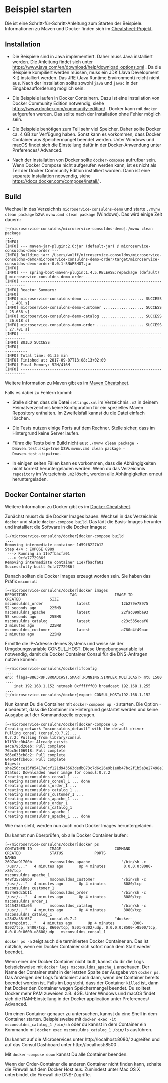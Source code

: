 # Beispiel starten

Die ist eine Schritt-für-Schritt-Anleitung zum Starten der Beispiele.
Informationen zu Maven und Docker finden sich im
[Cheatsheet-Projekt](https://github.com/ewolff/cheatsheets-DE).

## Installation

* Die Beispiele sind in Java implementiert. Daher muss Java
  installiert werden. Die Anleitung findet sich unter
  https://www.java.com/en/download/help/download_options.xml . Da die
  Beispiele kompiliert werden müssen, muss ein JDK (Java Development
  Kit) installiert werden. Das JRE (Java Runtime Environment) reicht
  nicht aus. Nach der Installation sollte sowohl `java` und `javac` in
  der Eingabeaufforderung möglich sein.

* Die Beispiele laufen in Docker Containern. Dazu ist eine
  Installation von Docker Community Edition notwendig, siehe
  https://www.docker.com/community-edition/ . Docker kann mit
  `docker` aufgerufen werden. Das sollte nach der Installation ohne
  Fehler möglich sein.

* Die Beispiele benötigen zum Teil sehr viel Speicher. Daher sollte
  Docker ca. 4 GB zur Verfügung haben. Sonst kann es vorkommen, dass
  Docker Container aus Speichermangel beendet werden. Unter Windows
  und macOS findet sich die Einstellung dafür in der Docker-Anwendung
  unter Preferences/ Advanced.

* Nach der Installation von Docker sollte `docker-compose` aufrufbar
  sein. Wenn Docker Compose nicht aufgerufen werden kann, ist es nicht
  als Teil der Docker Community Edition installiert worden. Dann ist
  eine separate Installation notwendig, siehe
  https://docs.docker.com/compose/install/ .

## Build

Wechsel in das Verzeichnis `microservice-consuldns-demo` und starte `./mvnw clean
package` bzw. `mvnw.cmd clean package` (Windows). Das wird einige Zeit dauern:

```
[~/microservice-consuldns/microservice-consuldns-demo]./mvnw clean package
....
[INFO] 
[INFO] --- maven-jar-plugin:2.6:jar (default-jar) @ microservice-consuldns-demo-order ---
[INFO] Building jar: /Users/wolff/microservice-consuldns/microservice-consuldns-demo/microservice-consuldns-demo-order/target/microservice-consuldns-demo-order-0.0.1-SNAPSHOT.jar
[INFO] 
[INFO] --- spring-boot-maven-plugin:1.4.5.RELEASE:repackage (default) @ microservice-consuldns-demo-order ---
[INFO] ------------------------------------------------------------------------
[INFO] Reactor Summary:
[INFO] 
[INFO] microservice-consuldns-demo ........................... SUCCESS [  1.401 s]
[INFO] microservice-consuldns-demo-customer .................. SUCCESS [ 25.636 s]
[INFO] microservice-consuldns-demo-catalog ................... SUCCESS [ 36.618 s]
[INFO] microservice-consuldns-demo-order ..................... SUCCESS [ 27.781 s]
[INFO] ------------------------------------------------------------------------
[INFO] BUILD SUCCESS
[INFO] ------------------------------------------------------- -----------------
[INFO] Total time: 01:35 min
[INFO] Finished at: 2017-09-07T18:08:13+02:00
[INFO] Final Memory: 52M/416M
[INFO] ------------------------------------------------------------------------
```

Weitere Information zu Maven gibt es im
[Maven Cheatsheet](https://github.com/ewolff/cheatsheets-DE/blob/master/MavenCheatSheet.md).

Falls es dabei zu Fehlern kommt:

* Stelle sicher, dass die Datei `settings.xml` im Verzeichnis  `.m2`
in deinem Heimatverzeichnis keine Konfiguration für ein spezielles
Maven Repository enthalten. Im Zweifelsfall kannst du die Datei
einfach löschen.

* Die Tests nutzen einige Ports auf dem Rechner. Stelle sicher, dass
  im Hintergrund keine Server laufen.

* Führe die Tests beim Build nicht aus: `./mvnw clean package
-Dmaven.test.skip=true` bzw. `mvnw.cmd clean package
-Dmaven.test.skip=true`.

* In einigen selten Fällen kann es vorkommen, dass die Abhängigkeiten
  nicht korrekt heruntergeladen werden. Wenn du das Verzeichnis
  `repository` im Verzeichnis `.m2` löscht, werden alle Abhängigkeiten
  erneut heruntergeladen.

## Docker Container starten

Weitere Information zu Docker gibt es im
[Docker Cheatsheet](https://github.com/ewolff/cheatsheets-DE/blob/master/DockerCheatSheet.md).

Zunächst musst du die Docker Images bauen. Wechsel in das Verzeichnis 
`docker` und starte `docker-compose build`. Das lädt die Basis-Images
herunter und installiert die Software in die Docker Images:

```
[~/microservice-consuldns/docker]docker-compose build 
....
Removing intermediate container 1d59f8227b12
Step 4/4 : EXPOSE 8989
 ---> Running in 11e7fbacfa01
 ---> 9cfa7772986f
Removing intermediate container 11e7fbacfa01
Successfully built 9cfa7772986f
```

Danach sollten die Docker Images erzeugt worden sein. Sie haben das
Präfix `msconsul`:

```
[~/microservice-consuldns/docker]docker images
REPOSITORY                   TAG                 IMAGE ID            CREATED             SIZE
msconsuldns_order               latest              12b279e78975        52 seconds ago      225MB
msconsuldns_apache              latest              22fac099ba93        55 seconds ago      255MB
msconsuldns_catalog             latest              c23c535ecaf6        2 minutes ago       225MB
msconsuldns_customer            latest              a780e4f49bac        2 minutes ago       225MB
```

Ermittle die IP-Adresse deines Systems und weise sie der Umgebungsvariable
CONSUL_HOST. Diese Umgebungsvariable ist notwendig, damit die Docker
Container Consul für die DNS-Anfragen nutzen können:

```
[~/microservice-consuldns/docker]ifconfig 
....
en5: flags=8863<UP,BROADCAST,SMART,RUNNING,SIMPLEX,MULTICAST> mtu 1500
....
	inet 192.168.1.152 netmask 0xffffff00 broadcast 192.168.1.255
....
[~/microservice-consuldns/docker]export CONSUL_HOST=192.168.1.152
```


Nun kannst Du die Container mit `docker-compose up -d` starten. Die
Option `-d` bedeutet, dass die Container im Hintergrund gestartet
werden und keine Ausgabe auf der Kommandozeile erzeugen.

```
[~/microservice-consuldns/docker]docker-compose up -d
Creating network "msconsuldns_default" with the default driver
Pulling consul (consul:0.7.2)...
0.7.2: Pulling from library/consul
b7f33cc0b48e: Already exists
a4ca795d20eb: Pull complete
76bc5ef06918: Pull complete
965e633cb8c2: Pull complete
64e424fcbe65: Pull complete
Digest: sha256:ce15f85417a0cf121d943563dedb873c7d6c26e9b1e8b47bc2f1b5a3e27498e1
Status: Downloaded newer image for consul:0.7.2
Creating msconsuldns_consul_1 ... 
Creating msconsuldns_consul_1 ... done
Creating msconsuldns_order_1 ... 
Creating msconsuldns_catalog_1 ... 
Creating msconsuldns_customer_1 ... 
Creating msconsuldns_apache_1 ... 
Creating msconsuldns_order_1
Creating msconsuldns_catalog_1
Creating msconsuldns_apache_1
Creating msconsuldns_apache_1 ... done
```

Wie man sieht, werden nun auch noch Docker Images heruntergeladen.

Du kannst nun überprüfen, ob alle Docker Container laufen:

```
[~/microservice-consuldns/docker]docker ps
CONTAINER ID        IMAGE                        COMMAND                  CREATED             STATUS              PORTS                                                                                              NAMES
2697aa91700b        msconsuldns_apache              "/bin/sh -c '/usr/..."   4 minutes ago       Up 4 minutes        0.0.0.0:8080->80/tcp                                                                               msconsuldns_apache_1
948f2576b0b0        msconsuldns_customer            "/bin/sh -c '/usr/..."   4 minutes ago       Up 4 minutes        8080/tcp                                                                                           msconsuldns_customer_1
0574e8dc5b11        msconsuldns_order               "/bin/sh -c '/usr/..."   4 minutes ago       Up 4 minutes        8080/tcp                                                                                           msconsuldns_order_1
144542583a05        msconsuldns_catalog             "/bin/sh -c '/usr/..."   4 minutes ago       Up 4 minutes        8080/tcp                                                                                           msconsuldns_catalog_1
c28d2a38f657        consul:0.7.2                 "docker-entrypoint..."   4 minutes ago       Up 4 minutes        8300-8302/tcp, 8400/tcp, 8600/tcp, 8301-8302/udp, 0.0.0.0:8500->8500/tcp, 0.0.0.0:8600->8600/udp   msconsuldns_consul_1
```
`docker ps -a`  zeigt auch die terminierten Docker Container an. Das
ist nützlich, wenn ein Docker Container sich sofort nach dem Start
wieder beendet..

Wenn einer der Docker Container nicht läuft, kannst du dir die Logs
beispielsweise mit `docker logs msconsuldns_apache_1` anschauen. Der Name
der Container steht in der letzten Spalte der Ausgabe von `docker
ps`. Das Anzeigen der Logs funktioniert auch dann, wenn der Container
bereits beendet worden ist. Falls im Log steht, dass der Container
`killed` ist, dann hat Docker den Container wegen Speichermangel
beendet. Du solltest Docker mehr RAM zuweisen z.B. 4GB. Unter Windows
und macOS findet sich die RAM-Einstellung in der Docker application
unter Preferences/ Advanced.

Um einen Container genauer zu untersuchen, kannst du eine Shell in dem
Container starten. Beispielsweise mit `docker exec -it
msconsuldns_catalog_1 /bin/sh` oder du kannst in dem Container ein
Kommando mit `docker exec msconsuldns_catalog_1 /bin/ls` ausführen.

Du kannst auf die Microservices unter http://localhost:8080/
zugreifen und
auf das Consul Dashboard unter http://localhost:8500 .

Mit `docker-compose down` kannst Du alle Container beenden.

Wenn der Order-Container die anderen Container nicht finden kann,
schalte die Firewall auf dem Docker Host aus. Zumindest unter Mac OS X
unterbindet die Firewall die DNS-Zugriffe.
